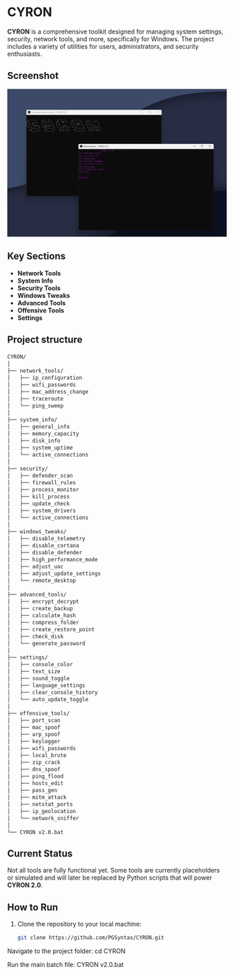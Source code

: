 # CYRON

**CYRON** is a comprehensive toolkit designed for managing system settings, security, network tools, and more, specifically for Windows. The project includes a variety of utilities for users, administrators, and security enthusiasts.


## Screenshot

![Screenshot](assets/screen1.png)

## Key Sections

- **Network Tools**
- **System Info**
- **Security Tools**
- **Windows Tweaks**
- **Advanced Tools**
- **Offensive Tools**
- **Settings**

## Project structure
```text
CYRON/
│
├── network_tools/
│   ├── ip_configuration
│   ├── wifi_passwords
│   ├── mac_address_change
│   ├── traceroute
│   └── ping_sweep
│
├── system_info/
│   ├── general_info
│   ├── memory_capacity
│   ├── disk_info
│   ├── system_uptime
│   └── active_connections
│
├── security/
│   ├── defender_scan
│   ├── firewall_rules
│   ├── process_monitor
│   ├── kill_process
│   ├── update_check
│   ├── system_drivers
│   └── active_connections
│
├── windows_tweaks/
│   ├── disable_telemetry
│   ├── disable_cortana
│   ├── disable_defender
│   ├── high_performance_mode
│   ├── adjust_uac
│   ├── adjust_update_settings
│   └── remote_desktop
│
├── advanced_tools/
│   ├── encrypt_decrypt
│   ├── create_backup
│   ├── calculate_hash
│   ├── compress_folder
│   ├── create_restore_point
│   ├── check_disk
│   └── generate_password
│
├── settings/
│   ├── console_color
│   ├── text_size
│   ├── sound_toggle
│   ├── language_settings
│   ├── clear_console_history
│   └── auto_update_toggle
│
├── offensive_tools/
│   ├── port_scan
│   ├── mac_spoof
│   ├── arp_spoof
│   ├── keylogger
│   ├── wifi_passwords
│   ├── local_brute
│   ├── zip_crack
│   ├── dns_spoof
│   ├── ping_flood
│   ├── hosts_edit
│   ├── pass_gen
│   ├── mitm_attack
│   ├── netstat_ports
│   ├── ip_geolocation
│   └── network_sniffer
│
└── CYRON v2.0.bat
```
## Current Status

Not all tools are fully functional yet. Some tools are currently placeholders or simulated and will later be replaced by Python scripts that will power **CYRON 2.0**.

## How to Run

1. Clone the repository to your local machine:
   ```bash
   git clone https://github.com/PGSyntax/CYRON.git
Navigate to the project folder:
cd CYRON

Run the main batch file:
CYRON v2.0.bat
